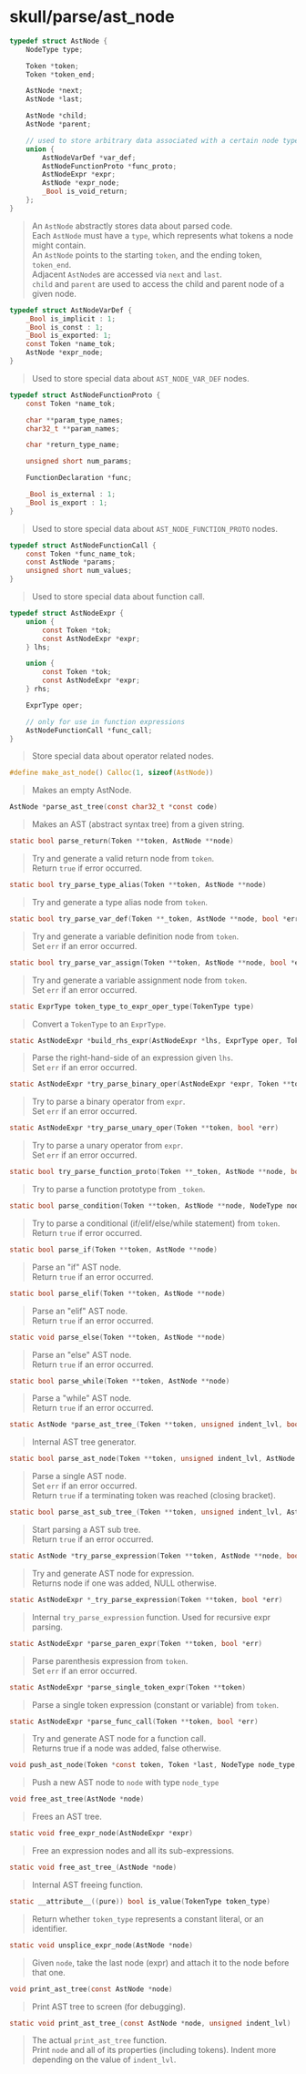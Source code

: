 # skull/parse/ast_node

```c
typedef struct AstNode {
	NodeType type;

	Token *token;
	Token *token_end;

	AstNode *next;
	AstNode *last;

	AstNode *child;
	AstNode *parent;

	// used to store arbitrary data associated with a certain node type
	union {
		AstNodeVarDef *var_def;
		AstNodeFunctionProto *func_proto;
		AstNodeExpr *expr;
		AstNode *expr_node;
		_Bool is_void_return;
	};
}
```

> An `AstNode` abstractly stores data about parsed code.
> \
> Each `AstNode` must have a `type`, which represents what tokens a node might
> contain.
> \
> An `AstNode` points to the starting `token`, and the ending token, `token_end`.
> \
> Adjacent `AstNode`s are accessed via `next` and `last`.
> \
> `child` and `parent` are used to access the child and parent node of a given
> node.

```c
typedef struct AstNodeVarDef {
	_Bool is_implicit : 1;
	_Bool is_const : 1;
	_Bool is_exported: 1;
	const Token *name_tok;
	AstNode *expr_node;
}
```

> Used to store special data about `AST_NODE_VAR_DEF` nodes.

```c
typedef struct AstNodeFunctionProto {
	const Token *name_tok;

	char **param_type_names;
	char32_t **param_names;

	char *return_type_name;

	unsigned short num_params;

	FunctionDeclaration *func;

	_Bool is_external : 1;
	_Bool is_export : 1;
}
```

> Used to store special data about `AST_NODE_FUNCTION_PROTO` nodes.

```c
typedef struct AstNodeFunctionCall {
	const Token *func_name_tok;
	const AstNode *params;
	unsigned short num_values;
}
```

> Used to store special data about function call.

```c
typedef struct AstNodeExpr {
	union {
		const Token *tok;
		const AstNodeExpr *expr;
	} lhs;

	union {
		const Token *tok;
		const AstNodeExpr *expr;
	} rhs;

	ExprType oper;

	// only for use in function expressions
	AstNodeFunctionCall *func_call;
}
```

> Store special data about operator related nodes.

```c
#define make_ast_node() Calloc(1, sizeof(AstNode))
```

> Makes an empty AstNode.

```c
AstNode *parse_ast_tree(const char32_t *const code)
```

> Makes an AST (abstract syntax tree) from a given string.

```c
static bool parse_return(Token **token, AstNode **node)
```

> Try and generate a valid return node from `token`.
> \
> Return `true` if error occurred.

```c
static bool try_parse_type_alias(Token **token, AstNode **node)
```

> Try and generate a type alias node from `token`.

```c
static bool try_parse_var_def(Token **_token, AstNode **node, bool *err)
```

> Try and generate a variable definition node from `token`.
> \
> Set `err` if an error occurred.

```c
static bool try_parse_var_assign(Token **token, AstNode **node, bool *err)
```

> Try and generate a variable assignment node from `token`.
> \
> Set `err` if an error occurred.

```c
static ExprType token_type_to_expr_oper_type(TokenType type)
```

> Convert a `TokenType` to an `ExprType`.

```c
static AstNodeExpr *build_rhs_expr(AstNodeExpr *lhs, ExprType oper, Token **token, bool *err)
```

> Parse the right-hand-side of an expression given `lhs`.
> \
> Set `err` if an error occurred.

```c
static AstNodeExpr *try_parse_binary_oper(AstNodeExpr *expr, Token **token, bool *err)
```

> Try to parse a binary operator from `expr`.
> \
> Set `err` if an error occurred.

```c
static AstNodeExpr *try_parse_unary_oper(Token **token, bool *err)
```

> Try to parse a unary operator from `expr`.
> \
> Set `err` if an error occurred.

```c
static bool try_parse_function_proto(Token **_token, AstNode **node, bool *err)
```

> Try to parse a function prototype from `_token`.

```c
static bool parse_condition(Token **token, AstNode **node, NodeType node_type)
```

> Try to parse a conditional (if/elif/else/while statement) from `token`.
> \
> Return `true` if error occurred.

```c
static bool parse_if(Token **token, AstNode **node)
```

> Parse an "if" AST node.
> \
> Return `true` if an error occurred.

```c
static bool parse_elif(Token **token, AstNode **node)
```

> Parse an "elif" AST node.
> \
> Return `true` if an error occurred.

```c
static void parse_else(Token **token, AstNode **node)
```

> Parse an "else" AST node.
> \
> Return `true` if an error occurred.

```c
static bool parse_while(Token **token, AstNode **node)
```

> Parse a "while" AST node.
> \
> Return `true` if an error occurred.

```c
static AstNode *parse_ast_tree_(Token **token, unsigned indent_lvl, bool *err)
```

> Internal AST tree generator.

```c
static bool parse_ast_node(Token **token, unsigned indent_lvl, AstNode **node, AstNode *head, bool *err)
```

> Parse a single AST node.
> \
> Set `err` if an error occurred.
> \
> Return `true` if a terminating token was reached (closing bracket).

```c
static bool parse_ast_sub_tree_(Token **token, unsigned indent_lvl, AstNode *node, AstNode *head)
```

> Start parsing a AST sub tree.
> \
> Return `true` if an error occurred.

```c
static AstNode *try_parse_expression(Token **token, AstNode **node, bool *err)
```

> Try and generate AST node for expression.
> \
> Returns node if one was added, NULL otherwise.

```c
static AstNodeExpr *_try_parse_expression(Token **token, bool *err)
```

> Internal `try_parse_expression` function. Used for recursive expr parsing.

```c
static AstNodeExpr *parse_paren_expr(Token **token, bool *err)
```

> Parse parenthesis expression from `token`.
> \
> Set `err` if an error occurred.

```c
static AstNodeExpr *parse_single_token_expr(Token **token)
```

> Parse a single token expression (constant or variable) from `token`.

```c
static AstNodeExpr *parse_func_call(Token **token, bool *err)
```

> Try and generate AST node for a function call.
> \
> Returns true if a node was added, false otherwise.

```c
void push_ast_node(Token *const token, Token *last, NodeType node_type, AstNode **node)
```

> Push a new AST node to `node` with type `node_type`

```c
void free_ast_tree(AstNode *node)
```

> Frees an AST tree.

```c
static void free_expr_node(AstNodeExpr *expr)
```

> Free an expression nodes and all its sub-expressions.

```c
static void free_ast_tree_(AstNode *node)
```

> Internal AST freeing function.

```c
static __attribute__((pure)) bool is_value(TokenType token_type)
```

> Return whether `token_type` represents a constant literal, or an identifier.

```c
static void unsplice_expr_node(AstNode *node)
```

> Given `node`, take the last node (expr) and attach it to the node before
> that one.

```c
void print_ast_tree(const AstNode *node)
```

> Print AST tree to screen (for debugging).

```c
static void print_ast_tree_(const AstNode *node, unsigned indent_lvl)
```

> The actual `print_ast_tree` function.
> \
> Print `node` and all of its properties (including tokens).
> Indent more depending on the value of `indent_lvl`.


